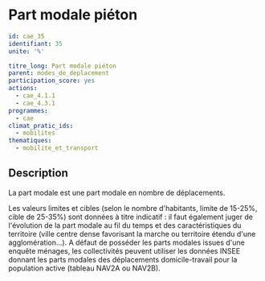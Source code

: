# Part modale piéton
```yaml
id: cae_35
identifiant: 35
unite: '%'

titre_long: Part modale piéton
parent: modes_de_deplacement
participation_score: yes
actions:
  - cae_4.1.1
  - cae_4.3.1
programmes:
  - cae
climat_pratic_ids:
  - mobilites
thematiques:
  - mobilite_et_transport
```
## Description
La part modale est une part modale en nombre de déplacements.

Les valeurs limites et cibles (selon le nombre d'habitants, limite de 15-25%, cible de 25-35%) sont données à titre indicatif : il faut également juger de l'évolution de la part modale au fil du temps et des caractéristiques du territoire (ville centre dense favorisant la marche ou territoire étendu d'une agglomération...). A défaut de posséder les parts modales issues d'une enquête ménages, les collectivités peuvent utiliser les données INSEE donnant les parts modales des déplacements domicile-travail pour la population active (tableau NAV2A ou NAV2B).





